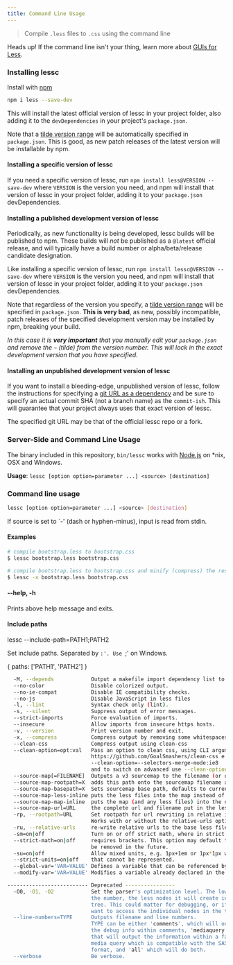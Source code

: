 ```yaml
---
title: Command Line Usage
---
```


> Compile `.less` files to `.css` using the command line

<span class="warning">Heads up! If the command line isn't your thing, learn more about [GUIs for Less](#guis-for-less).</span>

### Installing lessc

Install with [npm]()

```bash
npm i less --save-dev
```

This will install the latest official version of lessc in your project folder, also adding it to the `devDependencies` in your project's `package.json`.

Note that a [tilde version range][] will be automatically specified in `package.json`. This is good, as new patch releases of the latest version will be installable by npm.


#### Installing a specific version of lessc

If you need a specific version of lessc, run `npm install less@VERSION --save-dev` where `VERSION` is the version you need, and npm will install that version of lessc in your project folder, adding it to your `package.json` devDependencies.


#### Installing a published development version of lessc

Periodically, as new functionality is being developed, lessc builds will be published to npm. These builds will _not_ be published as a `@latest` official release, and will typically have a build number or alpha/beta/release candidate designation.

Like installing a specific version of lessc, run `npm install lessc@VERSION --save-dev` where `VERSION` is the version you need, and npm will install that version of lessc in your project folder, adding it to your `package.json` devDependencies.

Note that regardless of the version you specify, a [tilde version range][] will be specified in `package.json`. **This is very bad**, as new, possibly incompatible, patch releases of the specified development version may be installed by npm, breaking your build.

_In this case it is **very important** that you manually edit your `package.json` and remove the `~` (tilde) from the version number. This will lock in the exact development version that you have specified._


#### Installing an unpublished development version of lessc

If you want to install a bleeding-edge, unpublished version of lessc, follow the instructions for specifying a [git URL as a dependency][] and be sure to specify an actual commit SHA (not a branch name) as the `commit-ish`. This will guarantee that your project always uses that exact version of lessc.

The specified git URL may be that of the official lessc repo or a fork.


[tilde version range]: https://npmjs.org/doc/json.html#Tilde-Version-Ranges
[git URL as a dependency]: https://npmjs.org/doc/json.html#Git-URLs-as-Dependencies

### Server-Side and Command Line Usage

The binary included in this repository, `bin/lessc` works with [Node.js](http://nodejs.org/) on *nix, OSX and Windows.

**Usage**: `lessc [option option=parameter ...] <source> [destination]`

### Command line usage

```bash
lessc [option option=parameter ...] <source> [destination]
```

If source is set to `-' (dash or hyphen-minus), input is read from stdin.

#### Examples

```bash
# compile bootstrap.less to bootstrap.css
$ lessc bootstrap.less bootstrap.css

# compile bootstrap.less to bootstrap.css and minify (compress) the result
$ lessc -x bootstrap.less bootstrap.css
```

#### --help, -h

Prints above help message and exits.

#### Include paths

lessc --include-path=PATH1;PATH2

Set include paths. Separated by `:'. Use `;' on Windows.

{ paths: ['PATH1', 'PATH2']  }


```bash
  -M, --depends            Output a makefile import dependency list to stdout
  --no-color               Disable colorized output.
  --no-ie-compat           Disable IE compatibility checks.
  --no-js                  Disable JavaScript in less files
  -l, --lint               Syntax check only (lint).
  -s, --silent             Suppress output of error messages.
  --strict-imports         Force evaluation of imports.
  --insecure               Allow imports from insecure https hosts.
  -v, --version            Print version number and exit.
  -x, --compress           Compress output by removing some whitespaces.
  --clean-css              Compress output using clean-css
  --clean-option=opt:val   Pass an option to clean css, using CLI arguments from
                           https://github.com/GoalSmashers/clean-css e.g.
                           --clean-option=--selectors-merge-mode:ie8
                           and to switch on advanced use --clean-option=--advanced
  --source-map[=FILENAME]  Outputs a v3 sourcemap to the filename (or output filename.map)
  --source-map-rootpath=X  adds this path onto the sourcemap filename and less file paths
  --source-map-basepath=X  Sets sourcemap base path, defaults to current working directory.
  --source-map-less-inline puts the less files into the map instead of referencing them
  --source-map-map-inline  puts the map (and any less files) into the output css file
  --source-map-url=URL     the complete url and filename put in the less file
  -rp, --rootpath=URL      Set rootpath for url rewriting in relative imports and urls.
                           Works with or without the relative-urls option.
  -ru, --relative-urls     re-write relative urls to the base less file.
  -sm=on|off               Turn on or off strict math, where in strict mode, math
  --strict-math=on|off     requires brackets. This option may default to on and then
                           be removed in the future.
  -su=on|off               Allow mixed units, e.g. 1px+1em or 1px*1px which have units
  --strict-units=on|off    that cannot be represented.
  --global-var='VAR=VALUE' Defines a variable that can be referenced by the file.
  --modify-var='VAR=VALUE' Modifies a variable already declared in the file.

-------------------------- Deprecated ----------------
  -O0, -O1, -O2            Set the parser's optimization level. The lower
                           the number, the less nodes it will create in the
                           tree. This could matter for debugging, or if you
                           want to access the individual nodes in the tree.
  --line-numbers=TYPE      Outputs filename and line numbers.
                           TYPE can be either 'comments', which will output
                           the debug info within comments, 'mediaquery'
                           that will output the information within a fake
                           media query which is compatible with the SASS
                           format, and 'all' which will do both.
  --verbose                Be verbose.
```